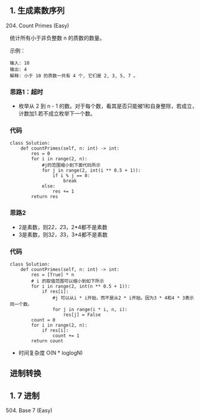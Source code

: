 ## 1. 生成素数序列
204. Count Primes (Easy)

统计所有小于非负整数 n 的质数的数量。

示例：
```
输入: 10
输出: 4
解释: 小于 10 的质数一共有 4 个, 它们是 2, 3, 5, 7 。
```
### 思路1：超时
- 枚举从 2 到 n - 1 的数。对于每个数，看其是否只能被1和自身整除，若成立，计数加1.若不成立枚举下一个数。
### 代码
```
class Solution:
    def countPrimes(self, n: int) -> int:
        res = 0
        for i in range(2, n):
            #j的范围缩小到下面代码所示
            for j in range(2, int(i ** 0.5 + 1)):
                if i % j == 0:
                    break
            else:
                res += 1
        return res
```
### 思路2
- 2是素数，则2*2，2*3，2*4都不是素数
- 3是素数，则3*2，3*3，3*4都不是素数
### 代码
```
class Solution:
    def countPrimes(self, n: int) -> int:
        res = [True] * n
        # i 的取值范围可以缩小到如下所示
        for i in range(2, int(n ** 0.5 + 1)):
            if res[i]:
                #j 可以从i * i开始，而不是从2 * i开始。因为3 * 4和4 * 3表示同一个数。
                for j in range(i * i, n, i):
                    res[j] = False
        count = 0
        for i in range(2, n):
            if res[i]:
                count += 1
        return count
```
- 时间复杂度 O(N * loglogN)

## 进制转换
## 1. 7 进制
504. Base 7 (Easy)